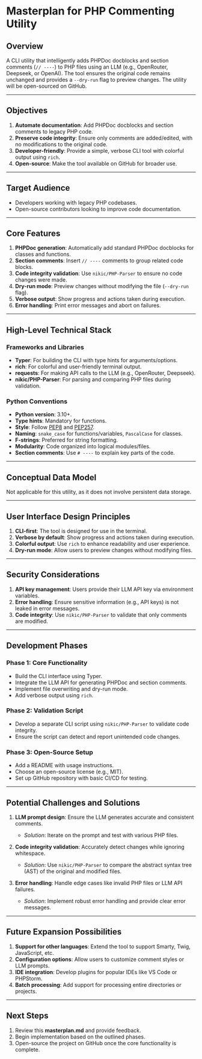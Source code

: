 # Masterplan for PHP Commenting Utility

## Overview
A CLI utility that intelligently adds PHPDoc docblocks and section comments (`// ----`) to PHP files using an LLM (e.g., OpenRouter, Deepseek, or OpenAI). The tool ensures the original code remains unchanged and provides a `--dry-run` flag to preview changes. The utility will be open-sourced on GitHub.

---

## Objectives
1. **Automate documentation**: Add PHPDoc docblocks and section comments to legacy PHP code.
2. **Preserve code integrity**: Ensure only comments are added/edited, with no modifications to the original code.
3. **Developer-friendly**: Provide a simple, verbose CLI tool with colorful output using `rich`.
4. **Open-source**: Make the tool available on GitHub for broader use.

---

## Target Audience
- Developers working with legacy PHP codebases.
- Open-source contributors looking to improve code documentation.

---

## Core Features
1. **PHPDoc generation**: Automatically add standard PHPDoc docblocks for classes and functions.
2. **Section comments**: Insert `// ----` comments to group related code blocks.
3. **Code integrity validation**: Use `nikic/PHP-Parser` to ensure no code changes were made.
4. **Dry-run mode**: Preview changes without modifying the file (`--dry-run` flag).
5. **Verbose output**: Show progress and actions taken during execution.
6. **Error handling**: Print error messages and abort on failures.

---

## High-Level Technical Stack
### Frameworks and Libraries
- **Typer**: For building the CLI with type hints for arguments/options.
- **rich**: For colorful and user-friendly terminal output.
- **requests**: For making API calls to the LLM (e.g., OpenRouter, Deepseek).
- **nikic/PHP-Parser**: For parsing and comparing PHP files during validation.

### Python Conventions
- **Python version**: 3.10+.
- **Type hints**: Mandatory for functions.
- **Style**: Follow [PEP8](https://peps.python.org/pep-0008/) and [PEP257](https://peps.python.org/pep-0257/).
- **Naming**: `snake_case` for functions/variables, `PascalCase` for classes.
- **F-strings**: Preferred for string formatting.
- **Modularity**: Code organized into logical modules/files.
- **Section comments**: Use `# ----` to explain key parts of the code.

---

## Conceptual Data Model
Not applicable for this utility, as it does not involve persistent data storage.

---

## User Interface Design Principles
1. **CLI-first**: The tool is designed for use in the terminal.
2. **Verbose by default**: Show progress and actions taken during execution.
3. **Colorful output**: Use `rich` to enhance readability and user experience.
4. **Dry-run mode**: Allow users to preview changes without modifying files.

---

## Security Considerations
1. **API key management**: Users provide their LLM API key via environment variables.
2. **Error handling**: Ensure sensitive information (e.g., API keys) is not leaked in error messages.
3. **Code integrity**: Use `nikic/PHP-Parser` to validate that only comments are modified.

---

## Development Phases
### Phase 1: Core Functionality
- Build the CLI interface using Typer.
- Integrate the LLM API for generating PHPDoc and section comments.
- Implement file overwriting and dry-run mode.
- Add verbose output using `rich`.

### Phase 2: Validation Script
- Develop a separate CLI script using `nikic/PHP-Parser` to validate code integrity.
- Ensure the script can detect and report unintended code changes.

### Phase 3: Open-Source Setup
- Add a README with usage instructions.
- Choose an open-source license (e.g., MIT).
- Set up GitHub repository with basic CI/CD for testing.

---

## Potential Challenges and Solutions
1. **LLM prompt design**: Ensure the LLM generates accurate and consistent comments.  
   - *Solution*: Iterate on the prompt and test with various PHP files.

2. **Code integrity validation**: Accurately detect changes while ignoring whitespace.  
   - *Solution*: Use `nikic/PHP-Parser` to compare the abstract syntax tree (AST) of the original and modified files.

3. **Error handling**: Handle edge cases like invalid PHP files or LLM API failures.  
   - *Solution*: Implement robust error handling and provide clear error messages.

---

## Future Expansion Possibilities
1. **Support for other languages**: Extend the tool to support Smarty, Twig, JavaScript, etc.
2. **Configuration options**: Allow users to customize comment styles or LLM prompts.
3. **IDE integration**: Develop plugins for popular IDEs like VS Code or PHPStorm.
4. **Batch processing**: Add support for processing entire directories or projects.

---

## Next Steps
1. Review this **masterplan.md** and provide feedback.
2. Begin implementation based on the outlined phases.
3. Open-source the project on GitHub once the core functionality is complete.



